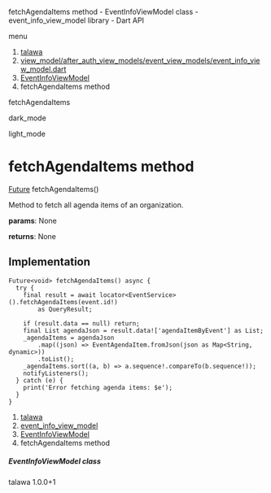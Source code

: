 




fetchAgendaItems method - EventInfoViewModel class - event\_info\_view\_model library - Dart API







menu

1. [talawa](../../index.html)
2. [view\_model/after\_auth\_view\_models/event\_view\_models/event\_info\_view\_model.dart](../../file-___home_harshil_Desktop_open-source_palisadoes_talawa_lib_view_model_after_auth_view_models_event_view_models_event_info_view_model/)
3. [EventInfoViewModel](../../file-___home_harshil_Desktop_open-source_palisadoes_talawa_lib_view_model_after_auth_view_models_event_view_models_event_info_view_model/EventInfoViewModel-class.html)
4. fetchAgendaItems method

fetchAgendaItems


dark\_mode

light\_mode




# fetchAgendaItems method


[Future](https://api.flutter.dev/flutter/dart-core/Future-class.html)<void>
fetchAgendaItems()

Method to fetch all agenda items of an organization.

**params**:
None

**returns**:
None


## Implementation

```
Future<void> fetchAgendaItems() async {
  try {
    final result = await locator<EventService>().fetchAgendaItems(event.id!)
        as QueryResult;

    if (result.data == null) return;
    final List agendaJson = result.data!['agendaItemByEvent'] as List;
    _agendaItems = agendaJson
        .map((json) => EventAgendaItem.fromJson(json as Map<String, dynamic>))
        .toList();
    _agendaItems.sort((a, b) => a.sequence!.compareTo(b.sequence!));
    notifyListeners();
  } catch (e) {
    print('Error fetching agenda items: $e');
  }
}
```

 


1. [talawa](../../index.html)
2. [event\_info\_view\_model](../../file-___home_harshil_Desktop_open-source_palisadoes_talawa_lib_view_model_after_auth_view_models_event_view_models_event_info_view_model/)
3. [EventInfoViewModel](../../file-___home_harshil_Desktop_open-source_palisadoes_talawa_lib_view_model_after_auth_view_models_event_view_models_event_info_view_model/EventInfoViewModel-class.html)
4. fetchAgendaItems method

##### EventInfoViewModel class





talawa
1.0.0+1






